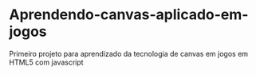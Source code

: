 # Aprendendo-canvas-aplicado-em-jogos
Primeiro projeto para aprendizado da tecnologia de canvas em jogos em HTML5 com javascript
